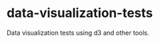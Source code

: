 data-visualization-tests
========================

Data visualization tests using d3 and other tools.